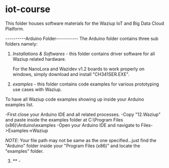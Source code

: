 # iot-course
This folder houses software materials for the Waziup IoT and Big Data Cloud Platform.

----------Arduino Folder-----------
The Arduino folder contains three sub folders namely:

1. *Installations & Softwares* - this folder contains driver software for all Waziup related hardware.

	For the NanoLora and Wazidev v1.2 boards to work properly on windows, simply download and install "CH341SER.EXE".

2. *examples* - this folder contains code examples for various prototyping use cases with Waziup.

To have all Waziup code examples showing up inside your Arduino examples list.

-First close your Arduino IDE and all related processes.
-Copy "12.Waziup" and paste inside the examples folder at C:\Program Files (x86)\Arduino\examples
-Open your Arduino IDE and navigate to Files->Examples->Waziup

*NOTE*: Your file path may not be same as the one specified...just find the "Arduino" folder inside your
"Program Files (x86)" and locate the "examples" folder.

3. ** - 